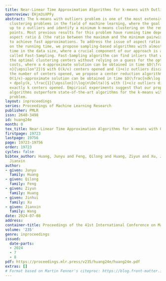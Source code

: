 ```yaml
---
title: Near-Linear Time Approximation Algorithms for k-means with Outliers
openreview: EHjm3sXPFy
abstract: The k-means with outliers problem is one of the most extensively studied
  clustering problems in the field of machine learning, where the goal is to discard
  up to z outliers and identify a minimum k-means clustering on the remaining data
  points. Most previous results for this problem have running time dependent on the
  aspect ratio Δ (the ratio between the maximum and the minimum pairwise distances)
  to achieve fast approximations. To address the issue of aspect ratio dependency
  on the running time, we propose sampling-based algorithms with almost linear running
  time in the data size, where a crucial component of our approach is an algorithm
  called Fast-Sampling. Fast-Sampling algorithm can find inliers that well approximate
  the optimal clustering centers without relying on a guess for the optimal clustering
  costs, where a 4-approximate solution can be obtained in time $O(\frac{ndk\log\log
  n}{\epsilon^2})$ with O(k/ϵ) centers opened and (1+ϵ)z outliers discarded. To reduce
  the number of centers opened, we propose a center reduction algorithm, where an
  O(1/ϵ)-approximate solution can be obtained in time $O(\frac{ndk\log \log n}{\epsilon^2}
  + dpoly(k, \frac{1}{\epsilon})\log(n\Delta))$ with (1+ϵ)z outliers discarded and
  exactly k centers opened. Empirical experiments suggest that our proposed sampling-based
  algorithms outperform state-of-the-art algorithms for the k-means with outliers
  problem.
layout: inproceedings
series: Proceedings of Machine Learning Research
publisher: PMLR
issn: 2640-3498
id: huang24e
month: 0
tex_title: Near-Linear Time Approximation Algorithms for k-means with Outliers
firstpage: 19723
lastpage: 19756
page: 19723-19756
order: 19723
cycles: false
bibtex_author: Huang, Junyu and Feng, Qilong and Huang, Ziyun and Xu, Jinhui and Wang,
  Jianxin
author:
- given: Junyu
  family: Huang
- given: Qilong
  family: Feng
- given: Ziyun
  family: Huang
- given: Jinhui
  family: Xu
- given: Jianxin
  family: Wang
date: 2024-07-08
address:
container-title: Proceedings of the 41st International Conference on Machine Learning
volume: '235'
genre: inproceedings
issued:
  date-parts:
  - 2024
  - 7
  - 8
pdf: https://proceedings.mlr.press/v235/huang24e/huang24e.pdf
extras: []
# Format based on Martin Fenner's citeproc: https://blog.front-matter.io/posts/citeproc-yaml-for-bibliographies/
---
```

